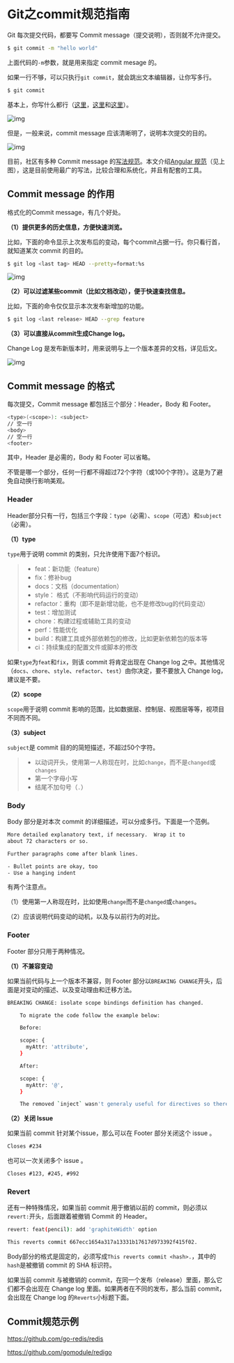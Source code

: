 # Git之commit规范指南


Git 每次提交代码，都要写 Commit message（提交说明），否则就不允许提交。

 ```bash
 $ git commit -m "hello world"
 ```

上面代码的`-m`参数，就是用来指定 commit mesage 的。

如果一行不够，可以只执行`git commit`，就会跳出文本编辑器，让你写多行。

 ```bash
 $ git commit
 ```

基本上，你写什么都行（[这里](http://www.commitlogsfromlastnight.com/)，[这里](http://blog.no-panic.at/2014/10/20/funny-initial-git-commit-messages/)和[这里](http://whatthecommit.com/)）。

![img](https://raw.githubusercontent.com/cold-bin/img-for-cold-bin-blog/master/img/202208251830816.png)

但是，一般来说，commit message 应该清晰明了，说明本次提交的目的。

![img](https://raw.githubusercontent.com/cold-bin/img-for-cold-bin-blog/master/img/202208251830704.png)

目前，社区有多种 Commit message 的[写法规范](https://github.com/ajoslin/conventional-changelog/blob/master/conventions)。本文介绍[Angular 规范](https://docs.google.com/document/d/1QrDFcIiPjSLDn3EL15IJygNPiHORgU1_OOAqWjiDU5Y/edit#heading=h.greljkmo14y0)（见上图），这是目前使用最广的写法，比较合理和系统化，并且有配套的工具。

## Commit message 的作用

格式化的Commit message，有几个好处。

**（1）提供更多的历史信息，方便快速浏览。**

比如，下面的命令显示上次发布后的变动，每个commit占据一行。你只看行首，就知道某次 commit 的目的。

 ```bash
 $ git log <last tag> HEAD --pretty=format:%s
 ```

![img](https://www.ruanyifeng.com/blogimg/asset/2016/bg2016010604.png)

**（2）可以过滤某些commit（比如文档改动），便于快速查找信息。**

比如，下面的命令仅仅显示本次发布新增加的功能。

 ```bash
 $ git log <last release> HEAD --grep feature
 ```

**（3）可以直接从commit生成Change log。**

Change Log 是发布新版本时，用来说明与上一个版本差异的文档，详见后文。

![img](https://www.ruanyifeng.com/blogimg/asset/2016/bg2016010603.png)

## Commit message 的格式

每次提交，Commit message 都包括三个部分：Header，Body 和 Footer。

 ```bash
 <type>(<scope>): <subject>
 // 空一行
 <body>
 // 空一行
 <footer>
 ```

其中，Header 是必需的，Body 和 Footer 可以省略。

不管是哪一个部分，任何一行都不得超过72个字符（或100个字符）。这是为了避免自动换行影响美观。

### Header

Header部分只有一行，包括三个字段：`type`（必需）、`scope`（可选）和`subject`（必需）。

**（1）type**

`type`用于说明 commit 的类别，只允许使用下面7个标识。

> - feat：新功能（feature）
> - fix：修补bug
> - docs：文档（documentation）
> - style： 格式（不影响代码运行的变动）
> - refactor：重构（即不是新增功能，也不是修改bug的代码变动）
> - test：增加测试
> - chore：构建过程或辅助工具的变动
> - perf：性能优化
> - build：构建工具或外部依赖包的修改，比如更新依赖包的版本等
> - ci：持续集成的配置文件或脚本的修改

如果`type`为`feat`和`fix`，则该 commit 将肯定出现在 Change log 之中。其他情况（`docs`、`chore`、`style`、`refactor`、`test`）由你决定，要不要放入 Change log，建议是不要。

**（2）scope**

`scope`用于说明 commit 影响的范围，比如数据层、控制层、视图层等等，视项目不同而不同。

**（3）subject**

`subject`是 commit 目的的简短描述，不超过50个字符。

> - 以动词开头，使用第一人称现在时，比如`change`，而不是`changed`或`changes`
> - 第一个字母小写
> - 结尾不加句号（`.`）

### Body

Body 部分是对本次 commit 的详细描述，可以分成多行。下面是一个范例。

 ```bash
 More detailed explanatory text, if necessary.  Wrap it to 
 about 72 characters or so. 
 
 Further paragraphs come after blank lines.
 
 - Bullet points are okay, too
 - Use a hanging indent
 ```

有两个注意点。

（1）使用第一人称现在时，比如使用`change`而不是`changed`或`changes`。

（2）应该说明代码变动的动机，以及与以前行为的对比。

### Footer

Footer 部分只用于两种情况。

**（1）不兼容变动**

如果当前代码与上一个版本不兼容，则 Footer 部分以`BREAKING CHANGE`开头，后面是对变动的描述、以及变动理由和迁移方法。

 ```bash
 BREAKING CHANGE: isolate scope bindings definition has changed.
 
     To migrate the code follow the example below:
 
     Before:
 
     scope: {
       myAttr: 'attribute',
     }
 
     After:
 
     scope: {
       myAttr: '@',
     }
 
     The removed `inject` wasn't generaly useful for directives so there should be no code using it.
 ```

**（2）关闭 Issue**

如果当前 commit 针对某个issue，那么可以在 Footer 部分关闭这个 issue 。

 ```txt
 Closes #234
 ```

也可以一次关闭多个 issue 。

 ```txt
 Closes #123, #245, #992
 ```

### Revert

还有一种特殊情况，如果当前 commit 用于撤销以前的 commit，则必须以`revert:`开头，后面跟着被撤销 Commit 的 Header。

 ```bash
 revert: feat(pencil): add 'graphiteWidth' option
 
 This reverts commit 667ecc1654a317a13331b17617d973392f415f02.
 ```

Body部分的格式是固定的，必须写成`This reverts commit <hash>.`，其中的`hash`是被撤销 commit 的 SHA 标识符。

如果当前 commit 与被撤销的 commit，在同一个发布（release）里面，那么它们都不会出现在 Change log 里面。如果两者在不同的发布，那么当前 commit，会出现在 Change log 的`Reverts`小标题下面。

## Commit规范示例

https://github.com/go-redis/redis

https://github.com/gomodule/redigo

